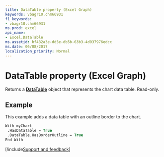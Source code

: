 ```yaml
---
title: DataTable property (Excel Graph)
keywords: vbagr10.chm66931
f1_keywords:
- vbagr10.chm66931
ms.prod: excel
api_name:
- Excel.DataTable
ms.assetid: bf432a3e-dd5e-db5b-63b3-4d037976edcc
ms.date: 06/08/2017
localization_priority: Normal
---
```



# DataTable property (Excel Graph)

Returns a  **[DataTable](Excel.DataTable-graph-object.md)** object that represents the chart data table. Read-only.


## Example

This example adds a data table with an outline border to the chart.


```vb
With myChart 
 .HasDataTable = True 
 .DataTable.HasBorderOutline = True 
End With
```

[!include[Support and feedback](~/includes/feedback-boilerplate.md)]